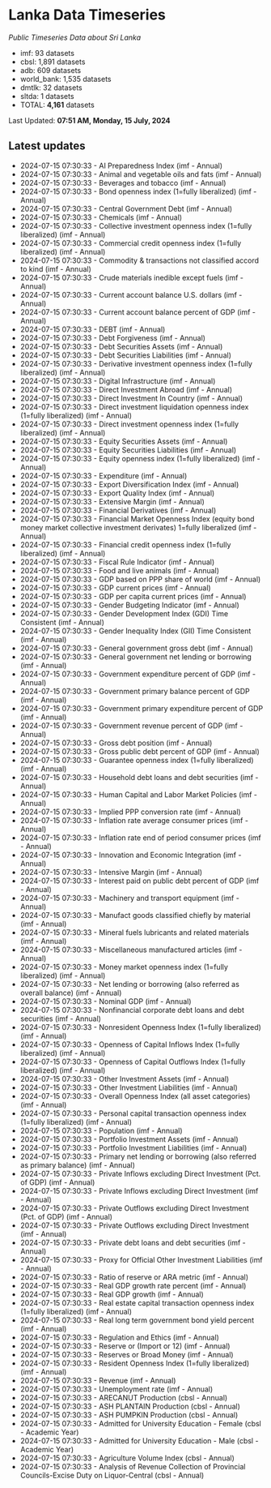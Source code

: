 # Lanka Data Timeseries
*Public Timeseries Data about Sri Lanka*

* imf: 93 datasets
* cbsl: 1,891 datasets
* adb: 609 datasets
* world_bank: 1,535 datasets
* dmtlk: 32 datasets
* sltda: 1 datasets
* TOTAL: **4,161** datasets

Last Updated: **07:51 AM, Monday, 15 July, 2024**

## Latest updates

* 2024-07-15 07:30:33 - AI Preparedness Index (imf - Annual)
* 2024-07-15 07:30:33 - Animal and vegetable oils and fats (imf - Annual)
* 2024-07-15 07:30:33 - Beverages and tobacco (imf - Annual)
* 2024-07-15 07:30:33 - Bond openness index (1=fully liberalized) (imf - Annual)
* 2024-07-15 07:30:33 - Central Government Debt (imf - Annual)
* 2024-07-15 07:30:33 - Chemicals (imf - Annual)
* 2024-07-15 07:30:33 - Collective investment openness index (1=fully liberalized) (imf - Annual)
* 2024-07-15 07:30:33 - Commercial credit openness index (1=fully liberalized) (imf - Annual)
* 2024-07-15 07:30:33 - Commodity & transactions not classified accord to kind (imf - Annual)
* 2024-07-15 07:30:33 - Crude materials inedible except fuels (imf - Annual)
* 2024-07-15 07:30:33 - Current account balance U.S. dollars (imf - Annual)
* 2024-07-15 07:30:33 - Current account balance percent of GDP (imf - Annual)
* 2024-07-15 07:30:33 - DEBT (imf - Annual)
* 2024-07-15 07:30:33 - Debt Forgiveness (imf - Annual)
* 2024-07-15 07:30:33 - Debt Securities Assets (imf - Annual)
* 2024-07-15 07:30:33 - Debt Securities Liabilities (imf - Annual)
* 2024-07-15 07:30:33 - Derivative investment openness index (1=fully liberalized) (imf - Annual)
* 2024-07-15 07:30:33 - Digital Infrastructure (imf - Annual)
* 2024-07-15 07:30:33 - Direct Investment Abroad (imf - Annual)
* 2024-07-15 07:30:33 - Direct Investment In Country (imf - Annual)
* 2024-07-15 07:30:33 - Direct investment liquidation openness index (1=fully liberalized) (imf - Annual)
* 2024-07-15 07:30:33 - Direct investment openness index (1=fully liberalized) (imf - Annual)
* 2024-07-15 07:30:33 - Equity Securities Assets (imf - Annual)
* 2024-07-15 07:30:33 - Equity Securities Liabilities (imf - Annual)
* 2024-07-15 07:30:33 - Equity openness index (1=fully liberalized) (imf - Annual)
* 2024-07-15 07:30:33 - Expenditure (imf - Annual)
* 2024-07-15 07:30:33 - Export Diversification Index (imf - Annual)
* 2024-07-15 07:30:33 - Export Quality Index (imf - Annual)
* 2024-07-15 07:30:33 - Extensive Margin (imf - Annual)
* 2024-07-15 07:30:33 - Financial Derivatives (imf - Annual)
* 2024-07-15 07:30:33 - Financial Market Openness Index (equity bond money market collective investment derivates) 1=fully liberalized (imf - Annual)
* 2024-07-15 07:30:33 - Financial credit openness index (1=fully liberalized) (imf - Annual)
* 2024-07-15 07:30:33 - Fiscal Rule Indicator (imf - Annual)
* 2024-07-15 07:30:33 - Food and live animals (imf - Annual)
* 2024-07-15 07:30:33 - GDP based on PPP share of world (imf - Annual)
* 2024-07-15 07:30:33 - GDP current prices (imf - Annual)
* 2024-07-15 07:30:33 - GDP per capita current prices (imf - Annual)
* 2024-07-15 07:30:33 - Gender Budgeting Indicator (imf - Annual)
* 2024-07-15 07:30:33 - Gender Development Index (GDI) Time Consistent (imf - Annual)
* 2024-07-15 07:30:33 - Gender Inequality Index (GII) Time Consistent (imf - Annual)
* 2024-07-15 07:30:33 - General government gross debt (imf - Annual)
* 2024-07-15 07:30:33 - General government net lending or borrowing (imf - Annual)
* 2024-07-15 07:30:33 - Government expenditure percent of GDP (imf - Annual)
* 2024-07-15 07:30:33 - Government primary balance percent of GDP (imf - Annual)
* 2024-07-15 07:30:33 - Government primary expenditure percent of GDP (imf - Annual)
* 2024-07-15 07:30:33 - Government revenue percent of GDP (imf - Annual)
* 2024-07-15 07:30:33 - Gross debt position (imf - Annual)
* 2024-07-15 07:30:33 - Gross public debt percent of GDP (imf - Annual)
* 2024-07-15 07:30:33 - Guarantee openness index (1=fully liberalized) (imf - Annual)
* 2024-07-15 07:30:33 - Household debt loans and debt securities (imf - Annual)
* 2024-07-15 07:30:33 - Human Capital and Labor Market Policies (imf - Annual)
* 2024-07-15 07:30:33 - Implied PPP conversion rate (imf - Annual)
* 2024-07-15 07:30:33 - Inflation rate average consumer prices (imf - Annual)
* 2024-07-15 07:30:33 - Inflation rate end of period consumer prices (imf - Annual)
* 2024-07-15 07:30:33 - Innovation and Economic Integration (imf - Annual)
* 2024-07-15 07:30:33 - Intensive Margin (imf - Annual)
* 2024-07-15 07:30:33 - Interest paid on public debt percent of GDP (imf - Annual)
* 2024-07-15 07:30:33 - Machinery and transport equipment (imf - Annual)
* 2024-07-15 07:30:33 - Manufact goods classified chiefly by material (imf - Annual)
* 2024-07-15 07:30:33 - Mineral fuels lubricants and related materials (imf - Annual)
* 2024-07-15 07:30:33 - Miscellaneous manufactured articles (imf - Annual)
* 2024-07-15 07:30:33 - Money market openness index (1=fully liberalized) (imf - Annual)
* 2024-07-15 07:30:33 - Net lending or borrowing (also referred as overall balance) (imf - Annual)
* 2024-07-15 07:30:33 - Nominal GDP (imf - Annual)
* 2024-07-15 07:30:33 - Nonfinancial corporate debt loans and debt securities (imf - Annual)
* 2024-07-15 07:30:33 - Nonresident Openness Index (1=fully liberalized) (imf - Annual)
* 2024-07-15 07:30:33 - Openness of Capital Inflows Index (1=fully liberalized) (imf - Annual)
* 2024-07-15 07:30:33 - Openness of Capital Outflows Index (1=fully liberalized) (imf - Annual)
* 2024-07-15 07:30:33 - Other Investment Assets (imf - Annual)
* 2024-07-15 07:30:33 - Other Investment Liabilities (imf - Annual)
* 2024-07-15 07:30:33 - Overall Openness Index (all asset categories) (imf - Annual)
* 2024-07-15 07:30:33 - Personal capital transaction openness index (1=fully liberalized) (imf - Annual)
* 2024-07-15 07:30:33 - Population (imf - Annual)
* 2024-07-15 07:30:33 - Portfolio Investment Assets (imf - Annual)
* 2024-07-15 07:30:33 - Portfolio Investment Liabilities (imf - Annual)
* 2024-07-15 07:30:33 - Primary net lending or borrowing (also referred as primary balance) (imf - Annual)
* 2024-07-15 07:30:33 - Private Inflows excluding Direct Investment (Pct. of GDP) (imf - Annual)
* 2024-07-15 07:30:33 - Private Inflows excluding Direct Investment (imf - Annual)
* 2024-07-15 07:30:33 - Private Outflows excluding Direct Investment (Pct. of GDP) (imf - Annual)
* 2024-07-15 07:30:33 - Private Outflows excluding Direct Investment (imf - Annual)
* 2024-07-15 07:30:33 - Private debt loans and debt securities (imf - Annual)
* 2024-07-15 07:30:33 - Proxy for Official Other Investment Liabilities (imf - Annual)
* 2024-07-15 07:30:33 - Ratio of reserve or ARA metric (imf - Annual)
* 2024-07-15 07:30:33 - Real GDP growth rate percent (imf - Annual)
* 2024-07-15 07:30:33 - Real GDP growth (imf - Annual)
* 2024-07-15 07:30:33 - Real estate capital transaction openness index (1=fully liberalized) (imf - Annual)
* 2024-07-15 07:30:33 - Real long term government bond yield percent (imf - Annual)
* 2024-07-15 07:30:33 - Regulation and Ethics (imf - Annual)
* 2024-07-15 07:30:33 - Reserve or (Import or 12) (imf - Annual)
* 2024-07-15 07:30:33 - Reserves or Broad Money (imf - Annual)
* 2024-07-15 07:30:33 - Resident Openness Index (1=fully liberalized) (imf - Annual)
* 2024-07-15 07:30:33 - Revenue (imf - Annual)
* 2024-07-15 07:30:33 - Unemployment rate (imf - Annual)
* 2024-07-15 07:30:33 - ARECANUT Production (cbsl - Annual)
* 2024-07-15 07:30:33 - ASH PLANTAIN Production (cbsl - Annual)
* 2024-07-15 07:30:33 - ASH PUMPKIN Production (cbsl - Annual)
* 2024-07-15 07:30:33 - Admitted for University Education - Female (cbsl - Academic Year)
* 2024-07-15 07:30:33 - Admitted for University Education - Male (cbsl - Academic Year)
* 2024-07-15 07:30:33 - Agriculture Volume Index (cbsl - Annual)
* 2024-07-15 07:30:33 - Analysis of Revenue Collection of Provincial Councils-Excise Duty on Liquor-Central (cbsl - Annual)